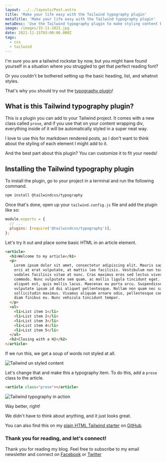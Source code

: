 ```yaml
---
layout: ../../layouts/Post.astro
title: 'Make your life easy with the Tailwind typography plugin'
metaTitle: 'Make your life easy with the Tailwind typography plugin'
metaDesc: 'Use the Tailwind typography plugin to make styling content blocks easy'
image: /images/15-11-2021.jpg
date: 2021-11-15T03:00:00.000Z
tags:
  - css
  - tailwind
---
```


I'm sure you are a tailwind rockstar by now, but you might have found yourself in a situation where you struggled to get that perfect reading font?

Or you couldn't be bothered setting up the basic heading, list, and whatnot styles.

That's why you should try out the [typography plugin](https://github.com/tailwindlabs/tailwindcss-typography)!

## What is this Tailwind typography plugin?

This is a plugin you can add to your Tailwind project. It comes with a new class called `prose`, and if you use that on your content wrapping div, everything inside of it will be automatically styled in a super neat way.

I love to use this for markdown rendered posts, as I don't want to think about the styling of each element I might add to it.

And the best part about this plugin? You can customize it to fit your needs!

## Installing the Tailwind typography plugin

To install the plugin, go to your project in a terminal and run the following command.

```bash
npm install @tailwindcss/typography
```

Once that's done, open up your `tailwind.config.js` file and add the plugin like so:

```js
module.exports = {
  // ...
  plugins: [require('@tailwindcss/typography')],
};
```

Let's try it out and place some basic HTML in an article element.

```html
<article>
  <h1>Welcome to my article</h1>
  <p>
    Lorem ipsum dolor sit amet, consectetur adipiscing elit. Mauris sagittis
    orci at erat vulputate, at mattis leo facilisis. Vestibulum non tortor a leo
    sodales facilisis vitae at nunc. Cras maximus eros sed lectus viverra
    commodo. Nunc vulputate sem quam, ac mollis ligula tincidunt eget. Aenean a
    aliquet est, quis mollis lacus. Maecenas eu porta arcu. Suspendisse
    vulputate ipsum id dui aliquet pellentesque. Nullam non quam nec sapien
    sollicitudin maximus. Vivamus aliquam ornare odio, pellentesque condimentum
    diam finibus eu. Nunc vehicula tincidunt tempor.
  </p>
  <ul>
    <li>List item 1</li>
    <li>List item 2</li>
    <li>List item 3</li>
    <li>List item 4</li>
    <li>List item 5</li>
  </ul>
  <h2>Closing with a H2</h2>
</article>
```

If we run this, we get a soup of words not styled at all.

![Tailwind un styled content](https://cdn.hashnode.com/res/hashnode/image/upload/v1636005097962/D2mzqoTDU.png)

Let's change that and make this a typography item.
To do this, add a `prose` class to the article.

```html
<article class="prose"></article>
```

![Tailwind typography in action](https://cdn.hashnode.com/res/hashnode/image/upload/v1636004973281/4txSQlIgZ.png)

Way better, right!

We didn't have to think about anything, and it just looks great.

You can also find this on my [plain HTML Tailwind starter](https://daily-dev-tips.com/posts/plain-html-starter-with-tailwind-css/) on [GitHub](https://github.com/rebelchris/HTML-Tailwind-Starter/tree/tailwind-typography).

### Thank you for reading, and let's connect!

Thank you for reading my blog. Feel free to subscribe to my email newsletter and connect on [Facebook](https://www.facebook.com/DailyDevTipsBlog) or [Twitter](https://twitter.com/DailyDevTips1)
